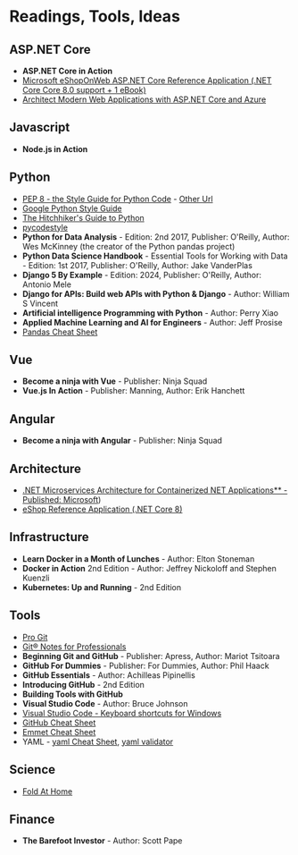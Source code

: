 # Readings, Tools, Ideas

## ASP.NET Core
- **ASP.NET Core in Action**
- [Microsoft eShopOnWeb ASP.NET Core Reference Application (.NET Core Core 8.0 support + 1 eBook)](https://github.com/dotnet-architecture/eShopOnWeb)
- [Architect Modern Web Applications with ASP.NET Core and Azure](https://docs.microsoft.com/en-us/dotnet/architecture/modern-web-apps-azure/)

## Javascript
- **Node.js in Action**

## Python
- [PEP 8 - the Style Guide for Python Code](https://pep8.org/#descriptive-naming-styles) - [Other Url](https://www.python.org/dev/peps/pep-0008)
- [Google Python Style Guide](https://google.github.io/styleguide/pyguide.html#316-naming)
- [The Hitchhiker's Guide to Python](https://docs.python-guide.org/writing/style)
- [pycodestyle](https://pypi.org/project/pycodestyle)
- **Python for Data Analysis** - Edition: 2nd 2017, Publisher: O'Reilly, Author: Wes McKinney (the creator of the Python pandas project)
- **Python Data Science Handbook** - Essential Tools for Working with Data - Edition: 1st 2017, Publisher: O'Reilly, Author: Jake VanderPlas
- **Django 5 By Example** - Edition: 2024, Publisher: O'Reilly, Author: Antonio Mele
- **Django for APIs: Build web APIs with Python & Django** - Author: William S Vincent
- **Artificial intelligence Programming with Python** - Author: Perry Xiao
- **Applied Machine Learning and AI for Engineers** - Author: Jeff Prosise
- [Pandas Cheat Sheet](https://pandas.pydata.org/Pandas_Cheat_Sheet.pdf)

## Vue
- **Become a ninja with Vue** - Publisher: Ninja Squad
- **Vue.js In Action** - Publisher: Manning, Author: Erik Hanchett

## Angular
- **Become a ninja with Angular** - Publisher: Ninja Squad

## Architecture
- [.NET Microservices Architecture for Containerized NET Applications** - Published: Microsoft](https://learn.microsoft.com/en-us/dotnet/architecture/microservices/))
- [eShop Reference Application (.NET Core 8)](https://github.com/dotnet/eShop)

## Infrastructure
- **Learn Docker in a Month of Lunches** - Author: Elton Stoneman
- **Docker in Action** 2nd Edition - Author: Jeffrey Nickoloff and Stephen Kuenzli
- **Kubernetes: Up and Running** - 2nd Edition

## Tools
- [Pro Git](https://git-scm.com/book/en/v2)
- [Git® Notes for Professionals](https://books.goalkicker.com/GitBook)
- **Beginning Git and GitHub** - Publisher: Apress, Author: Mariot Tsitoara
- **GitHub For Dummies** - Publisher: For Dummies, Author: Phil Haack
- **GitHub Essentials** - Author: Achilleas Pipinellis
- **Introducing GitHub** - 2nd Edition
- **Building Tools with GitHub**
- **Visual Studio Code** - Author:  Bruce Johnson
- [Visual Studio Code - Keyboard shortcuts for Windows](https://code.visualstudio.com/shortcuts/keyboard-shortcuts-windows.pdf)
- [GitHub Cheat Sheet](https://education.github.com/git-cheat-sheet-education.pdf)
- [Emmet Cheat Sheet](https://docs.emmet.io/cheat-sheet)
- YAML - [yaml Cheat Sheet](https://yaml.org/refcard.html), [yaml validator](https://onlineyamltools.com/validate-yaml)

## Science
- [Fold At Home](https://foldingathome.org/home)

## Finance
- **The Barefoot Investor** - Author: Scott Pape
